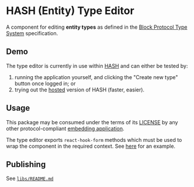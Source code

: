 [block protocol type system]: https://blockprotocol.org/docs/working-with-types?utm_medium=organic&utm_source=github_readme_hash-repo_type-editor
[embedding application]: https://blockprotocol.org/docs/blocks/environments?utm_medium=organic&utm_source=github_readme_hash-repo_type-editor
[hash]: https://hash.ai/?utm_medium=organic&utm_source=github_readme_hash-repo_type-editor
[hosted]: https://hash.ai/?utm_medium=organic&utm_source=github_readme_hash-repo_type-editor

# HASH (Entity) Type Editor

A component for editing **entity types** as defined in the [Block Protocol Type System] specification.

## Demo

The type editor is currently in use within [HASH] and can either be tested by:

1.  running the application yourself, and clicking the "Create new type" button once logged in; or
2.  trying out the [hosted] version of HASH (faster, easier).

## Usage

This package may be consumed under the terms of its [LICENSE](LICENSE.md) by any other protocol-compliant [embedding application].

The type editor exports `react-hook-form` methods which must be used to wrap the component in the required context. See [here](https://github.com/hashintel/hash/blob/12fecc40c71cf21350af50e198d58c8baadaadfc/apps/hash-frontend/src/pages/%5Bshortname%5D/types/entity-type/%5B...slug-maybe-version%5D.page.tsx#L228) for an example.

## Publishing

See [`libs/README.md`](../../README.md#publishing)
